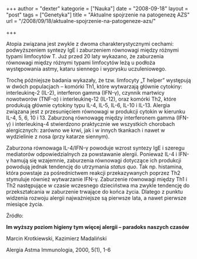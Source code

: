 +++
author = "dexter"
kategorie = ["Nauka"]
date = "2008-09-18"
layout = "post"
tags = ["Genetyka"]
title = "Aktualne spojrzenie na patogenezę AZS"
url = "/2008/09/18/aktualne-spojrzenie-na-patogeneze-azs/"

+++

Atopia związana jest zwykle z dwoma charakterystycznymi cechami: podwyższeniem syntezy IgE i zaburzeniem równowagi między różnymi typami limfocytów T. Już przed 20 laty wykazano, że zaburzenia równowagi między różnymi typami limfocytów leżą u podłoża występowania astmy, kataru siennego i wyprysku uczuleniowego.
  
<!--more-->


  
Trochę późniejsze badania wykazały, że tzw. limfocyty &#8222;T helper&#8221; występują w dwóch populacjach &#8211; komórki Th1, które wytwarzają głównie cytokiny: interleukinę-2 (IL-2), interferon gamma (IFN-&gamma;), czynnik martwicy nowotworów (TNF-&alpha;) i interleukinę-12 (IL-12), oraz komórki Th2, które produkują głównie cytokiny typu IL-4, IL-5, IL-6, IL-10 i IL-13. Alergia związana jest z przesunięciem równowagi w produkcji cytokin w kierunku IL-4, 5, 6, 10 i 13. Zaburzoną równowagę między interferonem gamma (IFN-&gamma;) i interleukiną-4 stwierdzono praktycznie we wszystkich chorobach alergicznych: zarówno we krwi, jak i w innych tkankach i nawet w wydzielinie z nosa (przy katarze siennym). 

Zaburzona równowaga IL-4/IFN-&gamma; powoduje wzrost syntezy IgE i szeregu mediatorów odpowiedzialnych za powstawanie alergii. Ponieważ IL-4 i IFN-&gamma; hamują się wzajemnie, zaburzenia równowagi dotyczące ich produkcji powodują jednak tendencję do utrzymania _status quo_. Tak np. histamina, która powstaje za pośrednictwem reakcji przekazywanych poprzez Th2 stymuluje również wytwarzanie IFN-&gamma;. Zaburzenie równowagi między Th1 i Th2 następujące w czasie wczesnego dzieciństwa ma zwykle tendencję do przekształcania w zaburzenie trwające do końca życia. Dlatego z punktu widzenia rozwoju alergii najważniejsze są pierwsze lata, a nawet pierwsze miesiące życia.

Źródło:
  
**Im wyższy poziom higieny tym więcej alergii &#8211; paradoks naszych czasów**
  
Marcin Krotkiewski, Kazimierz Madaliński
  
Alergia Astma Immunologia, 2000, 5(1), 1-6